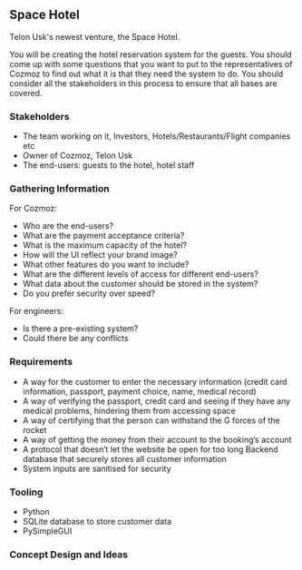 ## Space Hotel
Telon Usk's newest venture, the Space Hotel. 

You will be creating the hotel reservation system for the guests. You should come up with some questions that you want to put to the representatives of Cozmoz to find out what it is that they need the system to do. You should consider all the stakeholders in this process to ensure that all bases are covered.

### Stakeholders
* The team working on it, Investors, Hotels/Restaurants/Flight companies etc
* Owner of Cozmoz, Telon Usk
* The end-users: guests to the hotel, hotel staff

### Gathering Information
For Cozmoz: 
* Who are the end-users?
* What are the payment acceptance criteria?
* What is the maximum capacity of the hotel?
* How will the UI reflect your brand image?
* What other features do you want to include?
* What are the different levels of access for different end-users?
* What data about the customer should be stored in the system?
* Do you prefer security over speed?

For engineers: 
* Is there a pre-existing system? 
* Could there be any conflicts 


### Requirements
* A way for the customer to enter the necessary information (credit card information, passport, payment choice, name, medical record)
* A way of verifying the passport, credit card and seeing if they have any medical problems, hindering them from accessing space
* A way of certifying that the person can withstand the G forces of the rocket
* A way of getting the money from their account to the booking’s account
* A protocol that doesn’t let the website be open for too long
Backend database that securely stores all customer information
* System inputs are sanitised for security

### Tooling
* Python
* SQLite database to store customer data
* PySimpleGUI

### Concept Design and Ideas